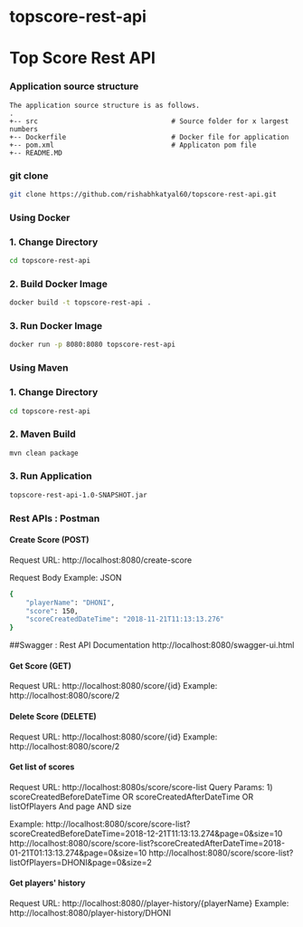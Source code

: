 # topscore-rest-api
Top Score Rest API
============================
### Application source structure
```
The application source structure is as follows.
.
+-- src                                 # Source folder for x largest numbers
+-- Dockerfile                          # Docker file for application
+-- pom.xml                             # Applicaton pom file
+-- README.MD
```


### git clone 
```sh
git clone https://github.com/rishabhkatyal60/topscore-rest-api.git
```

### Using Docker

### 1. Change Directory

```sh
cd topscore-rest-api
```

### 2. Build Docker Image

```sh
docker build -t topscore-rest-api .
```

### 3. Run Docker Image

```sh
docker run -p 8080:8080 topscore-rest-api
```

### Using Maven


### 1. Change Directory

```sh
cd topscore-rest-api
```

### 2. Maven Build

```sh
mvn clean package
```

### 3. Run Application

```sh
topscore-rest-api-1.0-SNAPSHOT.jar
```


### Rest APIs : Postman
#### Create Score (POST)
Request URL: http://localhost:8080/create-score

Request Body Example: JSON
```sh
{
    "playerName": "DHONI",
    "score": 150,
    "scoreCreatedDateTime": "2018-11-21T11:13:13.276"
}
```

##Swagger : Rest API Documentation
http://localhost:8080/swagger-ui.html

#### Get Score (GET)
Request URL: http://localhost:8080/score/{id}
Example: http://localhost:8080/score/2

#### Delete Score (DELETE)
Request URL: http://localhost:8080/score/{id}
Example: http://localhost:8080/score/2

#### Get list of scores

Request URL: http://localhost:8080s/score/score-list
Query Params: 1) scoreCreatedBeforeDateTime OR scoreCreatedAfterDateTime OR listOfPlayers
And page
AND size

Example: 
http://localhost:8080/score/score-list?scoreCreatedBeforeDateTime=2018-12-21T11:13:13.274&page=0&size=10
http://localhost:8080/score/score-list?scoreCreatedAfterDateTime=2018-01-21T01:13:13.274&page=0&size=10
http://localhost:8080/score/score-list?listOfPlayers=DHONI&page=0&size=2

#### Get players' history
Request URL: http://localhost:8080//player-history/{playerName}
Example: http://localhost:8080/player-history/DHONI


